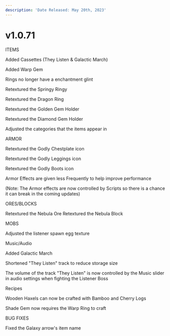 ```yaml
---
description: 'Date Released: May 20th, 2023'
---
```


# v1.0.71

ITEMS


Added Cassettes (They Listen & Galactic March)

Added Warp Gem

Rings no longer have a enchantment glint

Retextured the Springy Ringy

Retextured the Dragon Ring

Retextured the Golden Gem Holder

Retextured the Diamond Gem Holder

Adjusted the categories that the items appear in

ARMOR


Retextured the Godly Chestplate icon

Retextured the Godly Leggings icon

Retextured the Godly Boots icon

Armor Effects are given less Frequently to help improve performance

(Note: The Armor effects are now controlled by Scripts so there is a chance it can break in the coming updates)

ORES/BLOCKS


Retextured the Nebula OreRetextured the Nebula Block

MOBS


Adjusted the listener spawn egg texture

Music/Audio


Added Galactic March

Shortened "They Listen" track to reduce storage size

The volume of the track "They Listen" is now controlled by the Music slider in audio settings when fighting the Listener Boss

Recipes


Wooden Haxels can now be crafted with Bamboo and Cherry Logs

Shade Gem now requires the Warp Ring to craft

BUG FIXES


Fixed the Galaxy arrow's item name
